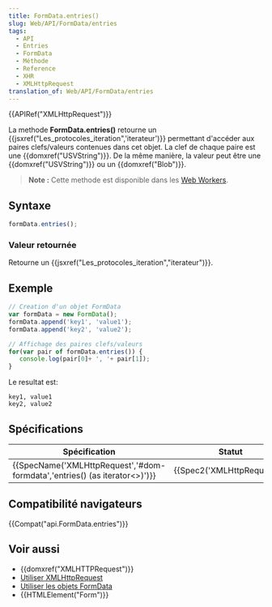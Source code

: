 ```yaml
---
title: FormData.entries()
slug: Web/API/FormData/entries
tags:
  - API
  - Entries
  - FormData
  - Méthode
  - Reference
  - XHR
  - XMLHttpRequest
translation_of: Web/API/FormData/entries
---
```

{{APIRef("XMLHttpRequest")}}

La methode **FormData.entries()** retourne un {{jsxref("Les_protocoles_iteration",'iterateur')}} permettant d'accéder aux paires clefs/valeurs contenues dans cet objet.
La clef de chaque paire est une {{domxref("USVString")}}. De la même manière, la valeur peut être une {{domxref("USVString")}} ou un {{domxref("Blob")}}.

> **Note :** Cette methode est disponible dans les [Web Workers](/fr/docs/Web/API/Web_Workers_API).

## Syntaxe

```js
formData.entries();
```

### Valeur retournée

Retourne un {{jsxref("Les_protocoles_iteration","iterateur")}}.

## Exemple

```js
// Creation d'un objet FormData
var formData = new FormData();
formData.append('key1', 'value1');
formData.append('key2', 'value2');

// Affichage des paires clefs/valeurs
for(var pair of formData.entries()) {
   console.log(pair[0]+ ', '+ pair[1]);
}
```

Le resultat est:

```
key1, value1
key2, value2
```

## Spécifications

| Spécification                                                                                                | Statut                               | Commentaire         |
| ------------------------------------------------------------------------------------------------------------ | ------------------------------------ | ------------------- |
| {{SpecName('XMLHttpRequest','#dom-formdata','entries() (as iterator&lt;&gt;)')}} | {{Spec2('XMLHttpRequest')}} | Définition initiale |

## Compatibilité navigateurs

{{Compat("api.FormData.entries")}}

## Voir aussi

- {{domxref("XMLHTTPRequest")}}
- [Utiliser XMLHttpRequest](/fr/docs/DOM/XMLHttpRequest/Using_XMLHttpRequest)
- [Utiliser les objets FormData](/fr/docs/Web/API/FormData/Utilisation_objets_FormData)
- {{HTMLElement("Form")}}
